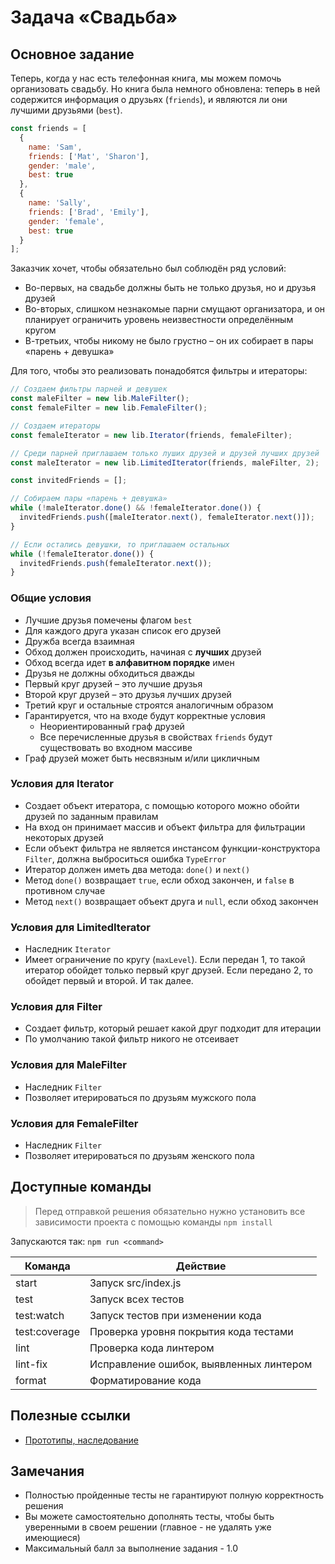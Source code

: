 # Задача «Свадьба»

## Основное задание

Теперь, когда у нас есть телефонная книга, мы можем помочь организовать свадьбу. Но книга была немного обновлена: теперь в ней содержится информация о друзьях (`friends`), и являются ли они лучшими друзьями (`best`).
```javascript
const friends = [
  {
    name: 'Sam',
    friends: ['Mat', 'Sharon'],
    gender: 'male',
    best: true
  },
  {
    name: 'Sally',
    friends: ['Brad', 'Emily'],
    gender: 'female',
    best: true
  }
];
```

Заказчик хочет, чтобы обязательно был соблюдён ряд условий:

- Во-первых, на свадьбе должны быть не только друзья, но и друзья друзей
- Во-вторых, слишком незнакомые парни смущают организатора, и он планирует ограничить уровень неизвестности определённым кругом
- В-третьих, чтобы никому не было грустно – он их собирает в пары «парень + девушка»

Для того, чтобы это реализовать понадобятся фильтры и итераторы:

```javascript
// Создаем фильтры парней и девушек
const maleFilter = new lib.MaleFilter();
const femaleFilter = new lib.FemaleFilter();

// Создаем итераторы
const femaleIterator = new lib.Iterator(friends, femaleFilter);

// Среди парней приглашаем только луших друзей и друзей лучших друзей
const maleIterator = new lib.LimitedIterator(friends, maleFilter, 2);

const invitedFriends = [];

// Собираем пары «парень + девушка»
while (!maleIterator.done() && !femaleIterator.done()) {
  invitedFriends.push([maleIterator.next(), femaleIterator.next()]);
}

// Если остались девушки, то приглашаем остальных
while (!femaleIterator.done()) {
  invitedFriends.push(femaleIterator.next());
}
```

### Общие условия

- Лучшие друзья помечены флагом `best`
- Для каждого друга указан список его друзей
- Дружба всегда взаимная
- Обход должен происходить, начиная с **лучших** друзей
- Обход всегда идет **в алфавитном порядке** имен
- Друзья не должны обходиться дважды
- Первый круг друзей – это лучшие друзья
- Второй круг друзей – это друзья лучших друзей
- Третий круг и остальные строятся аналогичным образом
- Гарантируется, что на входе будут корректные условия
  - Неориентированный граф друзей
  - Все перечисленные друзья в свойствах `friends` будут существовать во входном массиве
- Граф друзей может быть несвязным и/или цикличным

### Условия для Iterator

- Создает объект итератора, с помощью которого можно обойти друзей по заданным правилам
- На вход он принимает массив и объект фильтра для фильтрации некоторых друзей
- Если объект фильтра не является инстансом функции-конструктора `Filter`, должна выброситься ошибка `TypeError`
- Итератор должен иметь два метода: `done()` и `next()`
- Метод `done()` возвращает `true`, если обход закончен, и `false` в противном случае
- Метод `next()` возвращает объект друга и `null`, если обход закончен

### Условия для LimitedIterator

- Наследник `Iterator`
- Имеет ограничение по кругу (`maxLevel`).
  Если передан 1, то такой итератор обойдет только первый круг друзей.
  Если передано 2, то обойдет первый и второй. И так далее.

### Условия для Filter

- Создает фильтр, который решает какой друг подходит для итерации
- По умолчанию такой фильтр никого не отсеивает

### Условия для MaleFilter

- Наследник `Filter`
- Позволяет итерироваться по друзьям мужского пола

### Условия для FemaleFilter

- Наследник `Filter`
- Позволяет итерироваться по друзьям женского пола

## Доступные команды

> Перед отправкой решения обязательно нужно установить все зависимости проекта с помощью команды `npm install`

Запускаются так: `npm run <command>`

| Команда       | Действие                                |
| ------------- | --------------------------------------- |
| start         | Запуск src/index.js                     |
| test          | Запуск всех тестов                      |
| test:watch    | Запуск тестов при изменении кода        |
| test:coverage | Проверка уровня покрытия кода тестами   |
| lint          | Проверка кода линтером                  |
| lint-fix      | Исправление ошибок, выявленных линтером |
| format        | Форматирование кода                     |

## Полезные ссылки

- [Прототипы, наследование](https://learn.javascript.ru/prototypes)

## Замечания

- Полностью пройденные тесты не гарантируют полную корректность решения
- Вы можете самостоятельно дополнять тесты, чтобы быть уверенными в своем решении (главное - не удалять уже имеющиеся)
- Максимальный балл за выполнение задания - 1.0
